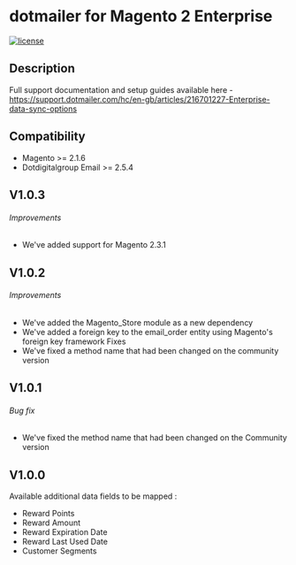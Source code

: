  dotmailer for Magento 2 Enterprise
 ======
 
[![license](https://img.shields.io/github/license/mashape/apistatus.svg)](LICENSE.md)

## Description

Full support documentation and setup guides available here - https://support.dotmailer.com/hc/en-gb/articles/216701227-Enterprise-data-sync-options

Compatibility
-------------
- Magento >= 2.1.6
- Dotdigitalgroup Email >= 2.5.4 

## V1.0.3

###### Improvements
- We've added support for Magento 2.3.1

## V1.0.2

###### Improvements
- We've added the Magento_Store module as a new dependency
- We've added a foreign key to the email_order entity using Magento's foreign key framework
Fixes
- We've fixed a method name that had been changed on the community version

## V1.0.1

###### Bug fix
- We've fixed the method name that had been changed on the Community version

## V1.0.0

Available additional data fields to be mapped : 

- Reward Points
- Reward Amount
- Reward Expiration Date 		
- Reward Last Used Date 
- Customer Segments
